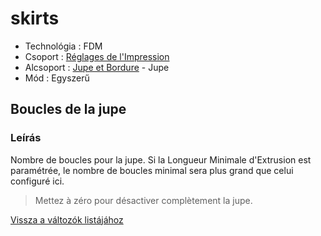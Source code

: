 # skirts

* Technológia : FDM
* Csoport : [Réglages de l'Impression](../print_settings/print_settings.md)
* Alcsoport : [Jupe et Bordure](../print_settings/print_settings.md#jupe-et-bordure) - Jupe
* Mód : Egyszerű

## Boucles de la jupe

### Leírás

Nombre de boucles pour la jupe. Si la Longueur Minimale d'Extrusion est paramétrée, le nombre de boucles minimal sera plus grand que celui configuré ici.

> Mettez à zéro pour désactiver complètement la jupe.

[Vissza a változók listájához](variable_list.md)

